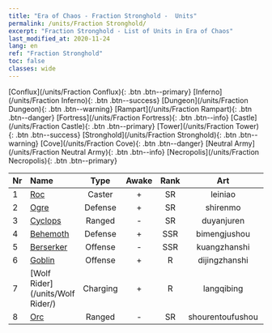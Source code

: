 ```yaml
---
title: "Era of Chaos - Fraction Stronghold -  Units"
permalink: /units/Fraction Stronghold/
excerpt: "Fraction Stronghold - List of Units in Era of Chaos"
last_modified_at: 2020-11-24
lang: en
ref: "Fraction Stronghold"
toc: false
classes: wide
---
```

 [Conflux](/units/Fraction Conflux){: .btn .btn--primary} [Inferno](/units/Fraction Inferno){: .btn .btn--success} [Dungeon](/units/Fraction Dungeon){: .btn .btn--warning} [Rampart](/units/Fraction Rampart){: .btn .btn--danger} [Fortress](/units/Fraction Fortress){: .btn .btn--info} [Castle](/units/Fraction Castle){: .btn .btn--primary} [Tower](/units/Fraction Tower){: .btn .btn--success} [Stronghold](/units/Fraction Stronghold){: .btn .btn--warning} [Cove](/units/Fraction Cove){: .btn .btn--danger} [Neutral Army](/units/Fraction Neutral Army){: .btn .btn--info} [Necropolis](/units/Fraction Necropolis){: .btn .btn--primary} 

  | Nr |         Name        |   Type   | Awake |    Rank   |      Art      |  class  |    s   |   label   |    HP     |
  |:---|:--------------------|:--------:|:-----:|:---------:|:-------------:|:-------:|:------:|:---------:|:----------|
  | 1 | [Roc](/units/Roc/) | Caster | + | SR | leiniao | 5 |  4 |  2(5) |  4978  |
  | 2 | [Ogre](/units/Ogre/) | Defense | + | SR | shirenmo | 2 |  2 |  2(5) |  2523  |
  | 3 | [Cyclops](/units/Cyclops/) | Ranged | - | SR | duyanjuren | 4 |  4 |  2(5) |  5091  |
  | 4 | [Behemoth](/units/Behemoth/) | Defense | + | SSR | bimengjushou | 2 |  4 |  3(5) |  10182  |
  | 5 | [Berserker](/units/Berserker/) | Offense | - | SSR | kuangzhanshi | 1 |  2 |  3(5) |  5317  |
  | 6 | [Goblin](/units/Goblin/) | Offense | + | R | dijingzhanshi | 1 |  1 |  1(5) |  761  |
  | 7 | [Wolf Rider](/units/Wolf Rider/) | Charging | + | R | langqibing | 3 |  2 |  1(5) |  860  |
  | 8 | [Orc](/units/Orc/) | Ranged | - | SR | shourentoufushou | 4 |  1 |  2(5) |  662  |
